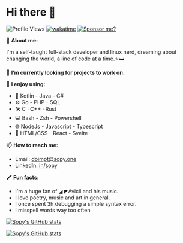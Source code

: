 # Hi there 👋
![Profile Views](https://komarev.com/ghpvc/?username=sopyb&color=blueviolet) [![wakatime](https://wakatime.com/badge/user/ea1ae654-23a7-4c9d-8111-e626caca9a28.svg)](https://wakatime.com/@ea1ae654-23a7-4c9d-8111-e626caca9a28) [![Sponsor me?](https://img.shields.io/static/v1?label=Sponsor&message=%E2%9D%A4&logo=GitHub&color=%23fe8e86)](https://github.com/sponsors/sopyb)

👤 **About me:**

I'm a self-taught full-stack developer and linux nerd, 
dreaming about changing the world, a line of code at a time.⭐🛏️

🔭 **I’m currently looking for projects to work on.**

🌱 **I enjoy using:**
- 🌟 Kotlin - Java - C#
- ⚙️ Go - PHP - SQL
- 🛠️ C · C++ · Rust
- 💻 Bash - Zsh - Powershell
- 🌐 NodeJs - Javascript - Typescript
- 🎨 HTML/CSS - React - Svelte

📫 **How to reach me:**
- Email: [doimpt@sopy.one](mailto:doimpt@sopy.one)
- LinkedIn: [in/sopy](https://www.linkedin.com/in/sopy/)

🖍️ **Fun facts:**
- I'm a huge fan of ◢ ◤Avicii and his music.
- I love poetry, music and art in general.
- I once spent 3h debugging a simple syntax error.
- I misspell words way too often

[![Sopy's GitHub stats](https://github-readme-stats.vercel.app/api?username=sopyb&show_icons=true&theme=midnight-purple&custom_title=Sopy's+GitHub+stats)](https://github.com/anuraghazra/github-readme-stats)

[![Sopy's GitHub stats](https://github-readme-stats-one-bice.vercel.app/api/top-langs/?username=sopyb&role=OWNER,COLLABORATOR&langs_count=10&layout=compact&hide=cmake,html,css&theme=midnight-purple)](https://github.com/anuraghazra/github-readme-stats)
